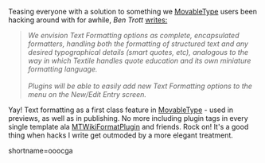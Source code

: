 Teasing everyone with a solution to something we <a href="http://www.decafbad.com/twiki/bin/view/Main/MovableType">MovableType</a> users been hacking around with for awhile, <cite>Ben Trott</cite> <a href="http://www.sixapart.com/log/2002/12/simple_and_powe.shtml" target="_top">writes:</a><blockquote><i>We envision Text Formatting options as complete, encapsulated formatters, handling both the formatting of structured text and any desired typographical details (smart quotes, etc), analogous to the way in which Textile handles quote education and its own miniature formatting language.
<br /><br />
Plugins will be able to easily add new Text Formatting options to the menu on the New/Edit Entry screen.</i></blockquote>Yay!  Text formatting as a first class feature in <a href="http://www.decafbad.com/twiki/bin/view/Main/MovableType">MovableType</a> - used in previews, as well as in publishing.  No more including plugin tags in every single template ala <a href="http://www.decafbad.com/twiki/bin/view/Main/MTWikiFormatPlugin">MTWikiFormatPlugin</a> and friends.  Rock on!  It's a good thing when hacks I write get outmoded by a more elegant treatment.
<!--more-->
shortname=ooocga
